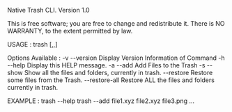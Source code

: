
Native Trash CLI. 
Version 1.0

This is free software; you are free to change and redistribute it.
There is NO WARRANTY, to the extent permitted by law.

USAGE   : trash <options> [<fileName1>,<fileName1>,<fileName1>]

Options Available : 
-v    --version       Display Version Information of Command
-h    --help          Display this HELP message.
-a    --add           Add Files to the Trash
-s    --show          Show all the files and folders, currently in trash.
      --restore       Restore some files from the Trash.
      --restore-all   Restore ALL the files and folders currently in trash.

 EXAMPLE :
	trash --help
	trash --add file1.xyz file2.xyz file3.png ...
